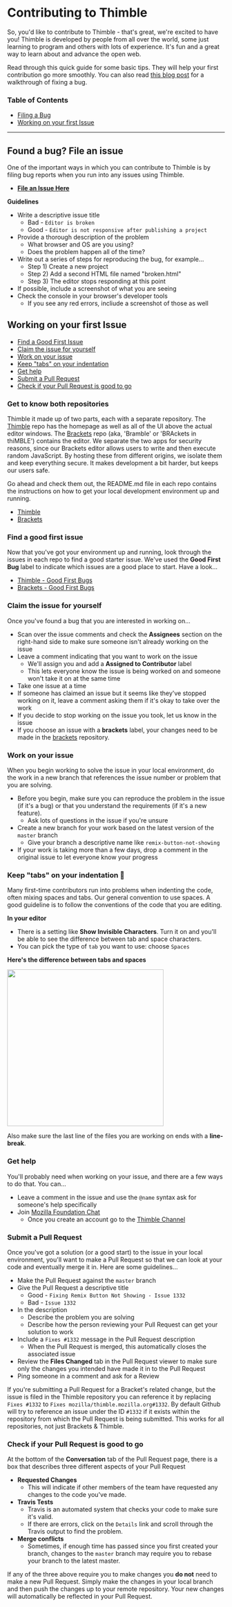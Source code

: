 # Contributing to Thimble


So, you'd like to contribute to Thimble - that's great, we're excited to have you! Thimble is developed by people from all over the world, some just learning to program and others with lots of experience. It's fun and a great way to learn about and advance the open web.

Read through this quick guide for some basic tips. They will help your first contribution go more smoothly.  You can also read [this blog post](http://blog.humphd.org/fixing-a-bug-in-mozilla-thimble/) for a walkthrough of fixing a bug.

### Table of Contents

* [Filing a Bug](#found-a-bug-file-an-issue)
* [Working on your first Issue](#working-on-your-first-issue)

<hr/>

## Found a bug? File an issue
One of the important ways in which you can contribute to Thimble is by filing bug reports when you run into any issues using Thimble.

* **[File an Issue Here](https://github.com/mozilla/thimble.mozilla.org/issues/new)**

**Guidelines**

* Write a descriptive issue title
  * Bad - ``Editor is broken``
  * Good - ``Editor is not responsive after publishing a project``
* Provide a thorough description of the problem
  * What browser and OS are you using?
  * Does the problem happen all of the time?
* Write out a series of steps for reproducing the bug, for example...
  * Step 1) Create a new project
  * Step 2) Add a second HTML file named "broken.html"
  * Step 3) The editor stops responding at this point
* If possible, include a screenshot of what you are seeing
* Check the console in your browser's developer tools
  * If you see any red errors, incliude a screenshot of those as well

## Working on your first Issue
* [Find a Good First Issue](#find-a-good-first-issue)
* [Claim the issue for yourself](#claim-the-issue-for-yourself)
* [Work on your issue](#work-on-your-issue)
* [Keep "tabs" on your indentation](#keep-tabs-on-your-indentation)
* [Get help](#get-help)
* [Submit a Pull Request](#submit-a-pull-request)
* [Check if your Pull Request is good to go](#check-if-your-pull-request-is-good-to-go)


### Get to know both repositories

Thimble it made up of two parts, each with a separate repository. The [Thimble](https://github.com/mozilla/thimble.mozilla.org/) repo has the homepage as well as all of the UI above the actual editor windows. The [Brackets](https://github.com/mozilla/brackets/) repo (aka, 'Bramble' or 'BRAckets in thiMBLE') contains the editor.  We separate the two apps for security reasons, since our Brackets editor allows users to write and then execute random JavaScript.  By hosting these from different origins, we isolate them and keep everything secure.  It makes development a bit harder, but keeps our users safe.

Go ahead and check them out, the README.md file in each repo contains the instructions on how to get your local development environment up and running.

* [Thimble](https://github.com/mozilla/thimble.mozilla.org/)
* [Brackets](https://github.com/mozilla/brackets/)

### Find a good first issue

Now that you've got your environment up and running, look through the issues in each repo to find a good starter issue. We've used the **Good First Bug** label to indicate which issues are a good place to start. Have a look...

* [Thimble - Good First Bugs](https://github.com/mozilla/thimble.mozilla.org/issues?q=is%3Aopen+is%3Aissue+label%3A%22good+first+bug%22)
* [Brackets - Good First Bugs](https://github.com/mozilla/brackets/issues?q=is%3Aopen+is%3Aissue+label%3A%22Good+First+Bug%22)

### Claim the issue for yourself

Once you've found a bug that you are interested in working on...

* Scan over the issue comments and check the **Assignees** section on the right-hand side to make sure someone isn't already working on the issue
* Leave a comment indicating that you want to work on the issue
  * We'll assign you and add a **Assigned to Contributor** label
  * This lets everyone know the issue is being worked on and someone won't take it on at the same time
* Take one issue at a time
* If someone has claimed an issue but it seems like they've stopped working on it, leave a comment asking them if it's okay to take over the work
* If you decide to stop working on the issue you took, let us know in the issue
* If you choose an issue with a **brackets** label, your changes need to be made in the [brackets](https://github.com/mozilla/brackets) repository.

### Work on your issue

When you begin working to solve the issue in your local environment, do the work in a new branch that references the issue number or problem that you are solving.

* Before you begin, make sure you can reproduce the problem in the issue (if it's a bug) or that you understand the requirements (if it's a new feature).
  * Ask lots of questions in the issue if you're unsure
* Create a new branch for your work based on the latest version of the ``master`` branch
  * Give your branch a descriptive name like ``remix-button-not-showing``
* If your work is taking more than a few days, drop a comment in the original issue to let everyone know your progress

### Keep "tabs" on your indentation :drum:

Many first-time contributors run into problems when indenting the code, often mixing spaces and tabs. Our general convention to use spaces. A good guideline is to follow the conventions of the code that you are editing.

**In your editor**
* There is a setting like **Show Invisible Characters**. Turn it on and you'll be able to see the difference between tab and space characters.
* You can pick the type of ``tab`` you want to use: choose ``Spaces``

**Here's the difference between tabs and spaces**

<img width="362" src="http://i.imgur.com/YOUchxh.png" />


Also make sure the last line of the files you are working on ends with a **line-break**.

### Get help

You'll probably need when working on your issue, and there are a few ways to do that. You can...

* Leave a comment in the issue and use the ``@name`` syntax ask for someone's help specifically
* Join [Mozilla Foundation Chat](https://chat.mozillafoundation.org/)
  * Once you create an account go to the [Thimble Channel](https://chat.mozillafoundation.org/mozilla/channels/thimble)

### Submit a Pull Request

Once you've got a solution (or a good start) to the issue in your local environment, you'll want to make a Pull Request so that we can look at your code and eventually merge it in. Here are some guidelines...

* Make the Pull Request against the ``master`` branch
* Give the Pull Request a descriptive title
  * Good - ``Fixing Remix Button Not Showing - Issue 1332``
  * Bad - ``Issue 1332``
* In the description
  * Describe the problem you are solving
  * Describe how the person reviewing your Pull Request can get your solution to work
* Include a ``Fixes #1332`` message in the  Pull Request description
  * When the Pull Request is merged, this automatically closes the associated issue
* Review the **Files Changed** tab in the Pull Request viewer to make sure only the changes you intended have made it in to the Pull Request
* Ping someone in a comment and ask for a Review

If you're submitting a Pull Request for a Bracket's related change, but the issue is filed in the Thimble repository you can reference it by replacing
``Fixes #1332`` to ``Fixes mozilla/thimble.mozilla.org#1332``. By default Github will try to reference an issue under the ID ``#1332`` if it exists within the
repository from which the Pull Request is being submitted. This works for all repositories, not just Brackets & Thimble.

### Check if your Pull Request is good to go

At the bottom of the  **Conversation** tab of the Pull Request page, there is a box that describes three different aspects of your Pull Request

* **Requested Changes**
  * This will indicate if other members of the team have requested any changes to the code you've made.
* **Travis Tests**
  * Travis is an automated system that checks your code to make sure it's valid.
  * If there are errors, click on the ``Details`` link and scroll through the Travis output to find the problem.
* **Merge conflicts**
  * Sometimes, if enough time has passed since you first created your branch, changes to the ``master`` branch may require you to rebase your branch to the latest master.

If any of the three above require you to make changes you **do not** need to make a new Pull Request. Simply make the changes in your local branch and then push the changes up to your remote repository. Your new changes will automatically be reflected in your Pull Request.
